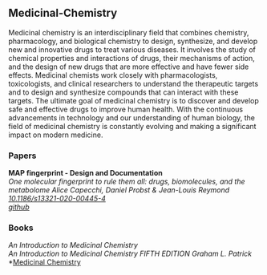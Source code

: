 ## Medicinal-Chemistry
Medicinal chemistry is an interdisciplinary field that combines chemistry, pharmacology, and biological chemistry to design, synthesize, and develop new and innovative drugs to treat various diseases. It involves the study of chemical properties and interactions of drugs, their mechanisms of action, and the design of new drugs that are more effective and have fewer side effects. Medicinal chemists work closely with pharmacologists, toxicologists, and clinical researchers to understand the therapeutic targets and to design and synthesize compounds that can interact with these targets. The ultimate goal of medicinal chemistry is to discover and develop safe and effective drugs to improve human health. With the continuous advancements in technology and our understanding of human biology, the field of medicinal chemistry is constantly evolving and making a significant impact on modern medicine.

### Papers
**MAP fingerprint - Design and Documentation**\
*One molecular fingerprint to rule them all: drugs, biomolecules, and the metabolome Alice Capecchi, Daniel Probst & Jean-Louis Reymond*\
*[10.1186/s13321-020-00445-4](https://jcheminf.biomedcentral.com/articles/10.1186/s13321-020-00445-4)*\
*[github](https://github.com/reymond-group/map4)*


### Books
*An Introduction to Medicinal Chemistry*\
*An Introduction to Medicinal Chemistry FIFTH EDITION Graham L. Patrick*
*[Medicinal Chemistry](https://uogqueensmcf.com/wp-content/uploads/2020/BA%20Modules//Pharmacy/Year%20II%20(semester%202)/Medicinal%20Chemistry%20I/Reference%20books/An%20Introduction%20to%20Medicinal%20Chemistry%205th%20ed%20-%20Graham%20L.%20Patrick%20(OUP,%202013).pdf)

